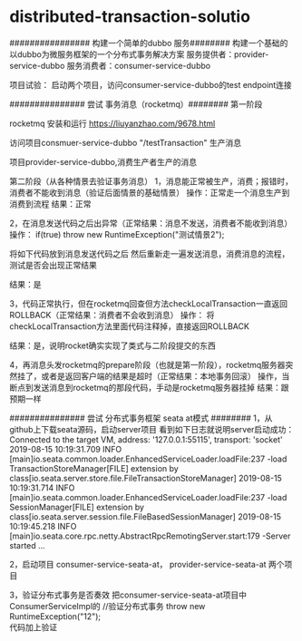 # distributed-transaction-solutio

################ 构建一个简单的dubbo 服务########
构建一个基础的以dubbo为微服务框架的一个分布式事务解决方案
服务提供者：provider-service-dubbo    服务消费者：consumer-service-dubbo

项目试验：
 启动两个项目，访问consumer-service-dubbo的test endpoint连接

############### 尝试 事务消息（rocketmq）########
第一阶段

 rocketmq 安装和运行
 https://liuyanzhao.com/9678.html
 
 访问项目consmuer-service-dubbo "/testTransaction" 生产消息

  项目provider-service-dubbo,消费生产者生产的消息
  
第二阶段（从各种情景去验证事务消息）
 1，消息能正常被生产，消费；报错时，消费者不能收到消息（验证后面情景的基础情景）
 操作：正常走一个消息生产到消费到流程
 结果：正常
 
 2，在消息发送代码之后出异常（正常结果：消息不发送，消费者不能收到消息）
 操作：
  if(true)
    throw new RuntimeException("测试情景2");
    
  将如下代码放到消息发送代码之后
  然后重新走一遍发送消息，消费消息的流程，测试是否会出现正常结果
  
  结果：是
  
 3，代码正常执行，但在rocketmq回查但方法checkLocalTransaction一直返回ROLLBACK（正常结果：消费者不会收到消息）
 操作：
 将checkLocalTransaction方法里面代码注释掉，直接返回ROLLBACK
 
 结果：是，说明rocket确实实现了类式与二阶段提交的东西
 
 4，再消息头发rocketmq的prepare阶段（也就是第一阶段），rocketmq服务器突然挂了，或者是返回客户端的结果是超时（正常结果：本地事务回滚）
 操作，当断点到发送消息到rocketmq的那段代码，手动是rocketmq服务器挂掉
 结果：跟预期一样
 
 
 ############### 尝试 分布式事务框架 seata at模式 ########
 1，从github上下载seata源码，启动server项目
 看到如下日志就说明server启动成功：
 Connected to the target VM, address: '127.0.0.1:55115', transport: 'socket'
 2019-08-15 10:19:31.709 INFO [main]io.seata.common.loader.EnhancedServiceLoader.loadFile:237 -load TransactionStoreManager[FILE] extension by class[io.seata.server.store.file.FileTransactionStoreManager]
 2019-08-15 10:19:31.714 INFO [main]io.seata.common.loader.EnhancedServiceLoader.loadFile:237 -load SessionManager[FILE] extension by class[io.seata.server.session.file.FileBasedSessionManager]
 2019-08-15 10:19:45.218 INFO [main]io.seata.core.rpc.netty.AbstractRpcRemotingServer.start:179 -Server started ... 
 
 2，启动项目
 consumer-service-seata-at， provider-service-seata-at   两个项目
 
 3，验证分布式事务是否奏效
 把consumer-service-seata-at项目中ConsumerServiceImpl的 
 //验证分布式事务
 throw new RuntimeException("12");    
 代码加上验证
             




